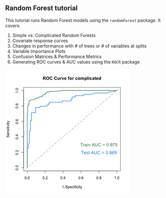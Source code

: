 ## Random Forest tutorial

This tutorial runs Random Forest models using the `randomForest` package. It covers:

1. Simple vs. Complicated Random Forests
2. Covariate response curves
3. Changes in performance with # of trees or # of variables at splits
4. Variable Importance Plots
5. Confusion Matrices & Performance Metrics
6. Generating ROC curves & AUC values using the `ROCR` package

![ROC curve](./ROC.curve.comp.png)